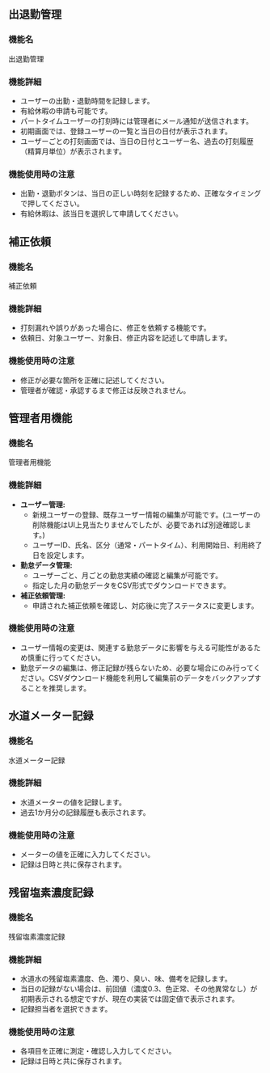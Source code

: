 ## 出退勤管理

### 機能名
出退勤管理

### 機能詳細
- ユーザーの出勤・退勤時間を記録します。
- 有給休暇の申請も可能です。
- パートタイムユーザーの打刻時には管理者にメール通知が送信されます。
- 初期画面では、登録ユーザーの一覧と当日の日付が表示されます。
- ユーザーごとの打刻画面では、当日の日付とユーザー名、過去の打刻履歴（精算月単位）が表示されます。

### 機能使用時の注意
- 出勤・退勤ボタンは、当日の正しい時刻を記録するため、正確なタイミングで押してください。
- 有給休暇は、該当日を選択して申請してください。

## 補正依頼

### 機能名
補正依頼

### 機能詳細
- 打刻漏れや誤りがあった場合に、修正を依頼する機能です。
- 依頼日、対象ユーザー、対象日、修正内容を記述して申請します。

### 機能使用時の注意
- 修正が必要な箇所を正確に記述してください。
- 管理者が確認・承認するまで修正は反映されません。

## 管理者用機能

### 機能名
管理者用機能

### 機能詳細
- **ユーザー管理:**
    - 新規ユーザーの登録、既存ユーザー情報の編集が可能です。(ユーザーの削除機能はUI上見当たりませんでしたが、必要であれば別途確認します。)
    - ユーザーID、氏名、区分（通常・パートタイム）、利用開始日、利用終了日を設定します。
- **勤怠データ管理:**
    - ユーザーごと、月ごとの勤怠実績の確認と編集が可能です。
    - 指定した月の勤怠データをCSV形式でダウンロードできます。
- **補正依頼管理:**
    - 申請された補正依頼を確認し、対応後に完了ステータスに変更します。

### 機能使用時の注意
- ユーザー情報の変更は、関連する勤怠データに影響を与える可能性があるため慎重に行ってください。
- 勤怠データの編集は、修正記録が残らないため、必要な場合にのみ行ってください。CSVダウンロード機能を利用して編集前のデータをバックアップすることを推奨します。

## 水道メーター記録

### 機能名
水道メーター記録

### 機能詳細
- 水道メーターの値を記録します。
- 過去1か月分の記録履歴も表示されます。

### 機能使用時の注意
- メーターの値を正確に入力してください。
- 記録は日時と共に保存されます。

## 残留塩素濃度記録

### 機能名
残留塩素濃度記録

### 機能詳細
- 水道水の残留塩素濃度、色、濁り、臭い、味、備考を記録します。
- 当日の記録がない場合は、前回値（濃度0.3、色正常、その他異常なし）が初期表示される想定ですが、現在の実装では固定値で表示されます。
- 記録担当者を選択できます。

### 機能使用時の注意
- 各項目を正確に測定・確認し入力してください。
- 記録は日時と共に保存されます。
